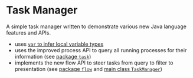 # Task Manager

A simple task manager written to demonstrate various new Java language features and APIs.

* uses [`var` to infer local variable types](https://blog.codefx.org/java/java-10-var-type-inference/)
* uses the improved process API to query all running processes for their information (see [package `task`](src/main/java/org/codefx/demo/task_manager/task))
* implements the new flow API to steer tasks from query to filter to presentation (see [package `flow`](src/main/java/org/codefx/demo/task_manager/flow) and [main class `TaskManager`](src/main/java/org/codefx/demo/task_manager/TaskManager.java))
